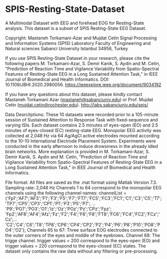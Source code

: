 # SPIS-Resting-State-Dataset
A Multimodal Dataset with EEG and forehead EOG for Resting-State analysis.
This dataset is a subset of SPIS Resting-State EEG Dataset.

Copyright:
Mastaneh Torkamani-Azar and Mujdat Cetin
Signal Processing and Information Systems (SPIS) Laboratory
Faculty of Engineering and Natural sciences
Sabanci University 
Istanbul 34956, Turkey

If you use SPIS Resting-State Dataset in your research, please cite the following papers
M. Torkamani-Azar, S. Demir Kanik, S. Aydin and M. Cetin, "Prediction of Reaction Time and Vigilance Variability from 
Spatio-Spectral Features of Resting-State EEG in a Long Sustained Attention Task," in IEEE Journal of Biomedical and Health 
Informatics. DOI: 10.1109/JBHI.2020.2980056. https://ieeexplore.ieee.org/document/9034192

If you have any questions about this dataset, please kindly contact Mastaneh Torkamani Azar (mastaneh@sabanciuniv.edu) or 
Prof. Mujdat Cetin (mujdat.cetin@rochester.edu).
http://labs.sabanciuniv.edu/spis/

Data Desrcitptions:
These 10 datasets were recorded prior to a 105-minute session of Sustained Attention to Response Task with fixed-sequence and 
varying ISIs.
Each dataset contains 2.5 minutes of eyes-open (EO) and 2.5 minutes of eyes-closed (EC) resting-state EEG.
Monopolar EEG activity was collected at 2,048 Hz via 64 Ag/AgCl active electrodes mounted according to the 10-10 International 
Electrode Placement System.
Experiments were conducted in the early afternoon to induce drowsiness in the already idled brain networks.
More explanation is provided in M. Torkamani-Azar, S. Demir Kanik, S. Aydin and M. Cetin, "Prediction of Reaction Time and 
Vigilance Variability from Spatio-Spectral Features of Resting-State EEG in a Long Sustained Attention Task," in IEEE Journal 
of Biomedical and Health Informatics.

File format:
All files are saved as the .mat format using Matlab Version 7.3.
Sampling rate: 2,048 Hz
Channels 1 to 64 correspond to the monopolar EEG channels using the following channel names:
channelList = 
{'Fp1';'AF7';'AF3';'F1';'F3';'F5';'F7';'FT7';'FC5';'FC3';'FC1';'C1';'C3';'C5';'T7';'TP7';'CP5';'CP3';'CP1';'P1';'P3';'P5';'P7';.
..
    'P9';'PO7';'PO3';'O1';'Iz';'Oz';'POz';'Pz';'CPz';'Fpz';
    'Fp2';'AF8';'AF4';'Afz';'Fz';'F2';'F4';'F6';'F8';'FT8';'FC6';'FC4';'FC2';'FCz';'Cz';...
    'C2';'C4';'C6';'T8';'TP8';'CP6';'CP4';'CP2';'P2';'P4';'P6';'P8';'P10';'PO8';'PO4';'O2'};
Channels 65 to 67: Three surface EOG electrodes connected to the outer corners of the eyes and middle of the eyebrows.
Channel 68: The trigge channel. 
trigger values = 200 correspond to the eyes-open (EO) and trigger values = 220 correspond to the eyes-closed (EC) states.
The dataset only contains the raw data without any filtering or pre-processing.
